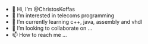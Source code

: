 - 👋 Hi, I’m @ChristosKoffas
- 👀 I’m interested in telecoms programming
- 🌱 I’m currently learning c++, java, assembly and vhdl
- 💞️ I’m looking to collaborate on ...
- 📫 How to reach me ...

<!---
tigersfull/tigersfull is a ✨ special ✨ repository because its `README.md` (this file) appears on your GitHub profile.
You can click the Preview link to take a look at your changes.
--->

